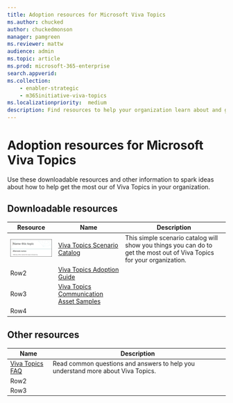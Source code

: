 ```yaml
---
title: Adoption resources for Microsoft Viva Topics
ms.author: chucked
author: chuckedmonson
manager: pamgreen
ms.reviewer: mattw
audience: admin
ms.topic: article
ms.prod: microsoft-365-enterprise
search.appverid: 
ms.collection: 
    - enabler-strategic 
    - m365initiative-viva-topics
ms.localizationpriority:  medium
description: Find resources to help your organization learn about and get the most out of Viva Topics.
---
```


# Adoption resources for Microsoft Viva Topics

Use these downloadable resources and other information to spark ideas about how to help get the most our of Viva Topics in your organization.

## Downloadable resources

|Resource         |Name     |Description |
|---------|---------|---------|
|[![Thumbnail image of scenario catalog front page](../media/knowledge-management/k-new-topic-page.png)](../media/knowledge-management/k-new-topic-page.png) |[Viva Topics Scenario Catalog](create-a-topic.md) |This simple scenario catalog will show you things you can do to get the most out of Viva Topics for your organization. |
|Row2     |[Viva Topics Adoption Guide](create-a-topic.md)          |         |
|Row3     |[Viva Topics Communication Asset Samples](create-a-topic.md)          |         |
|Row4     |         |         |

## Other resources


|Name     |Description  |
|---------|---------|
|[Viva Topics FAQ](create-a-topic.md) |Read common questions and answers to help you understand more about Viva Topics.    |
|Row2     |         |
|Row3     |         |
